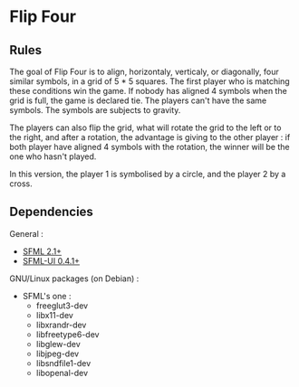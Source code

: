 Flip Four
=========

Rules
-----
The goal of Flip Four is to align, horizontaly, verticaly, or diagonally, four similar symbols, in a grid of 5 * 5 squares.
The first player who is matching these conditions win the game.
If nobody has aligned 4 symbols when the grid is full, the game is declared tie.
The players can't have the same symbols.
The symbols are subjects to gravity.

The players can also flip the grid, what will rotate the grid to the left or to the right, and after a rotation, the advantage is giving to the other player : if both player have aligned 4 symbols with the rotation, the winner will be the one who hasn't played.

In this version, the player 1 is symbolised by a circle, and the player 2 by a cross. 

Dependencies
-------------

General :

* [SFML 2.1+](http://www.sfml-dev.org/download.php)
* [SFML-UI 0.4.1+](https://github.com/PatateDev/sfml-ui/releases)

GNU/Linux packages (on Debian) :

* SFML's one :
    * freeglut3-dev
    * libx11-dev
    * libxrandr-dev
    * libfreetype6-dev
    * libglew-dev
    * libjpeg-dev
    * libsndfile1-dev
    * libopenal-dev